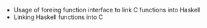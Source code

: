 * Usage of foreing function interface to link C functions into Haskell
* Linking Haskell functions into C
